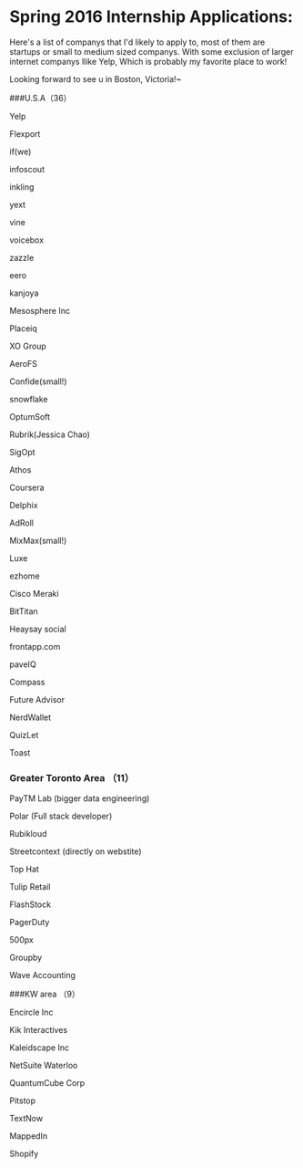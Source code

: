# Spring 2016 Internship Applications:

Here's a list of companys that I'd likely to apply to, most of them are startups or small to medium sized companys. With some exclusion of larger internet companys llike Yelp, Which is probably my favorite place to work!


Looking forward to see u in Boston, Victoria!~


###U.S.A（36）

Yelp

Flexport

if(we)

infoscout

inkling

yext

vine

voicebox

zazzle

eero

kanjoya

Mesosphere Inc

Placeiq

XO Group

AeroFS

Confide(small!)

snowflake 

OptumSoft

Rubrik(Jessica Chao)

SigOpt

Athos

Coursera

Delphix 

AdRoll

MixMax(small!)

Luxe

ezhome

Cisco Meraki

BitTitan

Heaysay social

frontapp.com

paveIQ

Compass

Future Advisor

NerdWallet

QuizLet

Toast







### Greater Toronto Area （11）


PayTM Lab (bigger data engineering)

Polar (Full stack developer)

Rubikloud

Streetcontext (directly on webstite)

Top Hat

Tulip Retail

FlashStock

PagerDuty

500px

Groupby

Wave Accounting


###KW area （9）

Encircle Inc 

Kik Interactives

Kaleidscape Inc

NetSuite Waterloo

QuantumCube Corp

Pitstop

TextNow

MappedIn

Shopify


